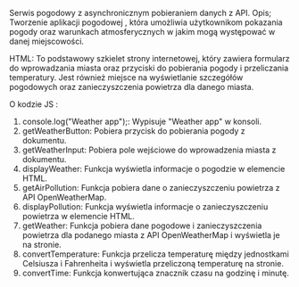 Serwis pogodowy z asynchronicznym pobieraniem 
danych z API. 
Opis; 
Tworzenie aplikacji pogodowej , która umożliwia 
użytkownikom pokazania pogody oraz warunkach 
atmosferycznych w jakim mogą występować w 
danej miejscowości. 

HTML: To podstawowy szkielet strony 
internetowej, który zawiera formularz do 
wprowadzania miasta oraz przyciski do 
pobierania pogody i przeliczania 
temperatury. Jest również miejsce na 
wyświetlanie szczegółów pogodowych oraz 
zanieczyszczenia powietrza dla danego 
miasta.

O kodzie JS : 
1. console.log("Weather app");: Wypisuje "Weather 
app" w konsoli. 
2. getWeatherButton: Pobiera przycisk do pobierania 
pogody z dokumentu. 
3. getWeatherInput: Pobiera pole wejściowe do 
wprowadzenia miasta z dokumentu. 
4. displayWeather: Funkcja wyświetla informacje o 
pogodzie w elemencie HTML. 
5. getAirPollution: Funkcja pobiera dane o 
zanieczyszczeniu powietrza z API OpenWeatherMap. 
6. displayPollution: Funkcja wyświetla informacje o 
zanieczyszczeniu powietrza w elemencie HTML. 
7. getWeather: Funkcja pobiera dane pogodowe i 
zanieczyszczenia powietrza dla podanego miasta z 
API OpenWeatherMap i wyświetla je na stronie. 
8. convertTemperature: Funkcja przelicza temperaturę 
między jednostkami Celsiusza i Fahrenheita i 
wyświetla przeliczoną temperaturę na stronie. 
9. convertTime: Funkcja konwertująca znacznik czasu 
na godzinę i minutę. 
